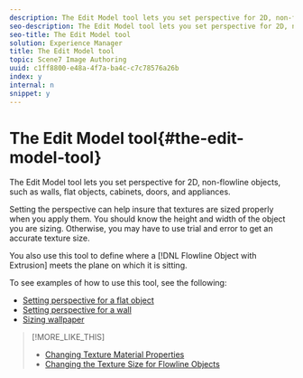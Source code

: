 ```yaml
---
description: The Edit Model tool lets you set perspective for 2D, non-flowline objects, such as walls, flat objects, cabinets, doors, and appliances.
seo-description: The Edit Model tool lets you set perspective for 2D, non-flowline objects, such as walls, flat objects, cabinets, doors, and appliances.
seo-title: The Edit Model tool
solution: Experience Manager
title: The Edit Model tool
topic: Scene7 Image Authoring
uuid: c1ff8800-e48a-4f7a-ba4c-c7c78576a26b
index: y
internal: n
snippet: y
---
```


# The Edit Model tool{#the-edit-model-tool}

The Edit Model tool lets you set perspective for 2D, non-flowline objects, such as walls, flat objects, cabinets, doors, and appliances.

Setting the perspective can help insure that textures are sized properly when you apply them. You should know the height and width of the object you are sizing. Otherwise, you may have to use trial and error to get an accurate texture size.

You also use this tool to define where a [!DNL Flowline Object with Extrusion] meets the plane on which it is sitting.

To see examples of how to use this tool, see the following:

* [Setting perspective for a flat object](../../../c-vat-obj-pg/c-vat-obj-pg-tools/c-vat-edit-mod-tool/r-vat-persp-flat-obj-mod-tool.md#reference-7052b4a594f24e5bb5c081ec6d910cf8) 
* [Setting perspective for a wall](../../../c-vat-obj-pg/c-vat-obj-pg-tools/c-vat-edit-mod-tool/r-vat-persp-wall-mod-tool.md#reference-0677e5457d4648149d5238eac7dc8f67) 
* [Sizing wallpaper](../../../c-vat-obj-pg/c-vat-obj-pg-tools/c-vat-edit-mod-tool/r-vat-size-wallpaper.md#reference-a5398026ccd4446f91a8e2e3976a8d3b)

>[!MORE_LIKE_THIS]
>
>* [Changing Texture Material Properties](../../../c-vat-rend-pg/c-vat-work-text/c-vat-text-mat-prop/c-vat-text-mat-prop.md#concept-56e919cfd48748169dc2f011aa95c5fd)
>* [Changing the Texture Size for Flowline Objects](../../../c-vat-flow-pg/c-vat-test-flow-work/t-vat-text-size-flow-obj.md#task-3a9936d1b9c84c238b4e120d1d92a6d9)
